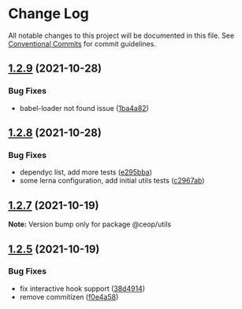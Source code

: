 # Change Log

All notable changes to this project will be documented in this file.
See [Conventional Commits](https://conventionalcommits.org) for commit guidelines.

## [1.2.9](https://github.com/ceopaludetto/ceop/compare/@ceop/utils@1.2.8...@ceop/utils@1.2.9) (2021-10-28)


### Bug Fixes

* babel-loader not found issue ([1ba4a82](https://github.com/ceopaludetto/ceop/commit/1ba4a820f4a7ea63242a428a478ead714165fe4c))





## [1.2.8](https://github.com/ceopaludetto/ceop/compare/@ceop/utils@1.2.7...@ceop/utils@1.2.8) (2021-10-28)


### Bug Fixes

* dependyc list, add more tests ([e295bba](https://github.com/ceopaludetto/ceop/commit/e295bba525232f8dbe59da55865c44c84852214c))
* some lerna configuration, add initial utils tests ([c2967ab](https://github.com/ceopaludetto/ceop/commit/c2967ab3abea1b2a6769a00bce1392f3768af1e2))





## [1.2.7](https://github.com/ceopaludetto/ceop/compare/@ceop/utils@1.2.6...@ceop/utils@1.2.7) (2021-10-19)

**Note:** Version bump only for package @ceop/utils





## [1.2.5](https://github.com/ceopaludetto/ceop/compare/@ceop/utils@1.2.1...@ceop/utils@1.2.5) (2021-10-19)


### Bug Fixes

* fix interactive hook support ([38d4914](https://github.com/ceopaludetto/ceop/commit/38d49147bb1ce63f817a838ed86b11a0440f0f01))
* remove commitizen ([f0e4a58](https://github.com/ceopaludetto/ceop/commit/f0e4a58a8d41fab9fdccab54974c6d9f6eab3f73))
